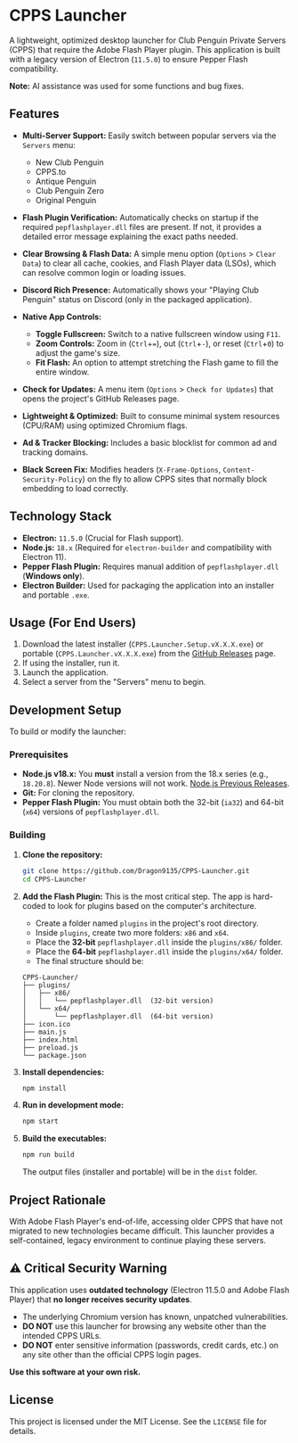 # CPPS Launcher

A lightweight, optimized desktop launcher for Club Penguin Private Servers (CPPS) that require the Adobe Flash Player plugin. This application is built with a legacy version of Electron (`11.5.0`) to ensure Pepper Flash compatibility.

**Note:** AI assistance was used for some functions and bug fixes.

## Features

  * **Multi-Server Support:** Easily switch between popular servers via the `Servers` menu:

      * New Club Penguin
      * CPPS.to
      * Antique Penguin
      * Club Penguin Zero
      * Original Penguin

  * **Flash Plugin Verification:** Automatically checks on startup if the required `pepflashplayer.dll` files are present. If not, it provides a detailed error message explaining the exact paths needed.
  * **Clear Browsing & Flash Data:** A simple menu option (`Options` \> `Clear Data`) to clear all cache, cookies, and Flash Player data (LSOs), which can resolve common login or loading issues.
  * **Discord Rich Presence:** Automatically shows your "Playing Club Penguin" status on Discord (only in the packaged application).

  * **Native App Controls:**
      * **Toggle Fullscreen:** Switch to a native fullscreen window using `F11`.
      * **Zoom Controls:** Zoom in (`Ctrl`+`=`), out (`Ctrl`+`-`), or reset (`Ctrl`+`0`) to adjust the game's size.
      * **Fit Flash:** An option to attempt stretching the Flash game to fill the entire window.

  * **Check for Updates:** A menu item (`Options` \> `Check for Updates`) that opens the project's GitHub Releases page.
  * **Lightweight & Optimized:** Built to consume minimal system resources (CPU/RAM) using optimized Chromium flags.
  * **Ad & Tracker Blocking:** Includes a basic blocklist for common ad and tracking domains.
  * **Black Screen Fix:** Modifies headers (`X-Frame-Options`, `Content-Security-Policy`) on the fly to allow CPPS sites that normally block embedding to load correctly.

## Technology Stack

  * **Electron:** `11.5.0` (Crucial for Flash support).
  * **Node.js:** `18.x` (Required for `electron-builder` and compatibility with Electron 11).
  * **Pepper Flash Plugin:** Requires manual addition of `pepflashplayer.dll` (**Windows only**).
  * **Electron Builder:** Used for packaging the application into an installer and portable `.exe`.

## Usage (For End Users)

1.  Download the latest installer (`CPPS.Launcher.Setup.vX.X.X.exe`) or portable (`CPPS.Launcher.vX.X.X.exe`) from the [GitHub Releases](https://github.com/Dragon9135/CPPS-Launcher/releases) page.
2.  If using the installer, run it.
3.  Launch the application.
4.  Select a server from the "Servers" menu to begin.

## Development Setup

To build or modify the launcher:

### Prerequisites

  * **Node.js v18.x:** You **must** install a version from the 18.x series (e.g., `18.20.8`). Newer Node versions will not work. [Node.js Previous Releases](https://nodejs.org/en/download/releases).
  * **Git:** For cloning the repository.
  * **Pepper Flash Plugin:** You must obtain both the 32-bit (`ia32`) and 64-bit (`x64`) versions of `pepflashplayer.dll`.

### Building

1.  **Clone the repository:**

    ```bash
    git clone https://github.com/Dragon9135/CPPS-Launcher.git
    cd CPPS-Launcher
    ```

2.  **Add the Flash Plugin:**
    This is the most critical step. The app is hard-coded to look for plugins based on the computer's architecture.

      * Create a folder named `plugins` in the project's root directory.
      * Inside `plugins`, create two more folders: `x86` and `x64`.
      * Place the **32-bit** `pepflashplayer.dll` inside the `plugins/x86/` folder.
      * Place the **64-bit** `pepflashplayer.dll` inside the `plugins/x64/` folder.
      * The final structure should be:
    ```
    CPPS-Launcher/
    ├── plugins/
    │   ├── x86/
    │   │   └── pepflashplayer.dll  (32-bit version)
    │   └── x64/
    │       └── pepflashplayer.dll  (64-bit version)
    ├── icon.ico
    ├── main.js
    ├── index.html
    ├── preload.js
    └── package.json
    ```

3.  **Install dependencies:**

    ```bash
    npm install
    ```

4.  **Run in development mode:**

    ```bash
    npm start
    ```

5.  **Build the executables:**

    ```bash
    npm run build
    ```

    The output files (installer and portable) will be in the `dist` folder.

## Project Rationale

With Adobe Flash Player's end-of-life, accessing older CPPS that have not migrated to new technologies became difficult. This launcher provides a self-contained, legacy environment to continue playing these servers.

## ⚠️ Critical Security Warning

This application uses **outdated technology** (Electron 11.5.0 and Adobe Flash Player) that **no longer receives security updates**.

  * The underlying Chromium version has known, unpatched vulnerabilities.
  * **DO NOT** use this launcher for browsing any website other than the intended CPPS URLs.
  * **DO NOT** enter sensitive information (passwords, credit cards, etc.) on any site other than the official CPPS login pages.

**Use this software at your own risk.**

## License

This project is licensed under the MIT License. See the `LICENSE` file for details.
